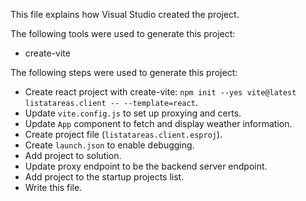 This file explains how Visual Studio created the project.

The following tools were used to generate this project:
- create-vite

The following steps were used to generate this project:
- Create react project with create-vite: `npm init --yes vite@latest listatareas.client -- --template=react`.
- Update `vite.config.js` to set up proxying and certs.
- Update `App` component to fetch and display weather information.
- Create project file (`listatareas.client.esproj`).
- Create `launch.json` to enable debugging.
- Add project to solution.
- Update proxy endpoint to be the backend server endpoint.
- Add project to the startup projects list.
- Write this file.
